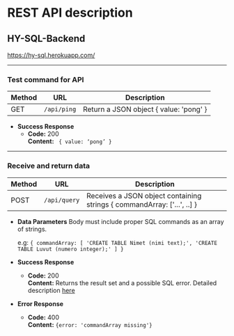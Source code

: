 # REST API description

## HY-SQL-Backend

https://hy-sql.herokuapp.com/


---
### Test command for API 
| Method   | URL                     | Description                                                                 |
| -------- | ----------------------- | ----------------------------------------------------------------------------|
| GET      | `/api/ping`             |  Return a JSON object { value: 'pong' }                                   |

-  **Success Response**
    - **Code:** 200    
    **Content:** ` { value: ‘pong’ }`

---
### Receive and return data

| Method   | URL                                           | Description                                                                      |
| -------- | --------------------------------------------- | ----------------------------------------------------------------------------     |
| POST     | `/api/query`                                  | Receives a JSON object containing strings { commandArray: ['...', ..] }                |
- **Data Parameters**
    Body must include proper SQL commands as an array of strings. 
    
    e.g: `{ commandArray: [ 'CREATE TABLE Nimet (nimi text);', 'CREATE TABLE Luvut (numero integer);' ] }`
 -  **Success Response**
    -    **Code:** 200  
    **Content:** Returns the result set and a possible SQL error. Detailed description [here](https://github.com/hy-sql/project-info/blob/master/documents/API-response.md)
-  **Error Response**
    - **Code:** 400  
    **Content:** `{error: 'commandArray missing'}`

